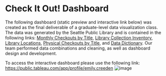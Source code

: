 # Check It Out! Dashboard

The following dashboard (static preview and interactive link below) was created as the final deliverable of a graduate-level data visualization class. The data was generated by the Seattle Public Library and  is contained in the following links: [Monthly Checkouts by Title](https://data.seattle.gov/Community/Checkouts-by-Title/tmmm-ytt6), [Library Collection Inventory](https://data.seattle.gov/Community/Library-Collection-Inventory/6vkj-f5xf), [Library Locations](https://data.seattle.gov/dataset/Seattle-Public-Libraries/id7u-w2mt), [Physical Checkouts by Title](https://data.seattle.gov/Community/Checkouts-By-Title-Physical-Items-/5src-czff), and [Data Dictionary](https://data.seattle.gov/Community/Integrated-Library-System-ILS-Data-Dictionary/pbt3-ytbc). Our team performed data combinations and cleaning, as well as dashboard design and development.

To access the interactive dashboard please use the following link: https://public.tableau.com/app/profile/emily.creeden
![image](https://user-images.githubusercontent.com/117477142/212448387-dc63f257-62d9-4c26-8c68-fcf7359d3d04.png)


